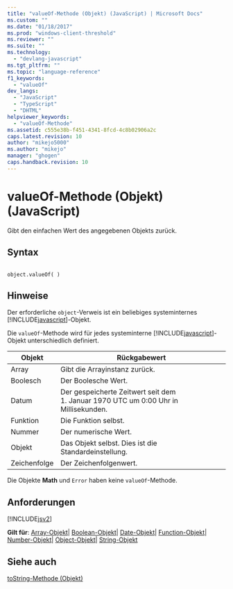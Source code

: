 ```yaml
---
title: "valueOf-Methode (Objekt) (JavaScript) | Microsoft Docs"
ms.custom: ""
ms.date: "01/18/2017"
ms.prod: "windows-client-threshold"
ms.reviewer: ""
ms.suite: ""
ms.technology: 
  - "devlang-javascript"
ms.tgt_pltfrm: ""
ms.topic: "language-reference"
f1_keywords: 
  - "valueOf"
dev_langs: 
  - "JavaScript"
  - "TypeScript"
  - "DHTML"
helpviewer_keywords: 
  - "valueOf-Methode"
ms.assetid: c555e38b-f451-4341-8fcd-4c8b02906a2c
caps.latest.revision: 10
author: "mikejo5000"
ms.author: "mikejo"
manager: "ghogen"
caps.handback.revision: 10
---
```

# valueOf-Methode (Objekt) (JavaScript)
Gibt den einfachen Wert des angegebenen Objekts zurück.  
  
## Syntax  
  
```  
  
object.valueOf( )  
```  
  
## Hinweise  
 Der erforderliche `object`\-Verweis ist ein beliebiges systeminternes [!INCLUDE[javascript](../../javascript/includes/javascript-md.md)]\-Objekt.  
  
 Die `valueOf`\-Methode wird für jedes systeminterne [!INCLUDE[javascript](../../javascript/includes/javascript-md.md)]\-Objekt unterschiedlich definiert.  
  
|Objekt|Rückgabewert|  
|------------|------------------|  
|Array|Gibt die Arrayinstanz zurück.|  
|Boolesch|Der Boolesche Wert.|  
|Datum|Der gespeicherte Zeitwert seit dem 1. Januar 1970 UTC um 0:00 Uhr in Millisekunden.|  
|Funktion|Die Funktion selbst.|  
|Nummer|Der numerische Wert.|  
|Objekt|Das Objekt selbst.  Dies ist die Standardeinstellung.|  
|Zeichenfolge|Der Zeichenfolgenwert.|  
  
 Die Objekte **Math** und `Error` haben keine `valueOf`\-Methode.  
  
## Anforderungen  
 [!INCLUDE[jsv2](../../javascript/reference/includes/jsv2-md.md)]  
  
 **Gilt für**: [Array\-Objekt](../../javascript/reference/array-object-javascript.md)&#124; [Boolean\-Objekt](../../javascript/reference/boolean-object-javascript.md)&#124; [Date\-Objekt](../../javascript/reference/date-object-javascript.md)&#124; [Function\-Objekt](../../javascript/reference/function-object-javascript.md)&#124; [Number\-Objekt](../../javascript/reference/number-object-javascript.md)&#124; [Object\-Objekt](../../javascript/reference/object-object-javascript.md)&#124; [String\-Objekt](../../javascript/reference/string-object-javascript.md)  
  
## Siehe auch  
 [toString\-Methode \(Objekt\)](../../javascript/reference/tostring-method-object-javascript.md)